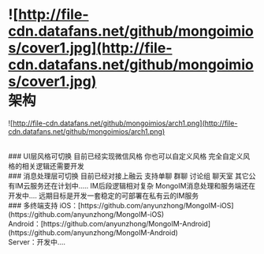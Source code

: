 ![http://file-cdn.datafans.net/github/mongoimios/cover1.jpg](http://file-cdn.datafans.net/github/mongoimios/cover1.jpg)
<br />
架构
============
![http://file-cdn.datafans.net/github/mongoimios/arch1.png](http://file-cdn.datafans.net/github/mongoimios/arch1.png)

<br />
### UI层风格可切换
目前已经实现微信风格 你也可以自定义风格 完全自定义风格的相关逻辑还需要开发

<br />
### 消息处理层可切换
目前已经对接上融云 支持单聊 群聊 讨论组 聊天室
其它公有IM云服务还在计划中.....
IM后段逻辑相对复杂 MongoIM消息处理和服务端还在开发中.... 远期目标是开发一套稳定的可部署在私有云的IM服务


<br />
### 多终端支持
iOS：[https://github.com/anyunzhong/MongoIM-iOS](https://github.com/anyunzhong/MongoIM-iOS)
<br />
Android：[https://github.com/anyunzhong/MongoIM-Android](https://github.com/anyunzhong/MongoIM-Android)
<br />
Server：开发中....
